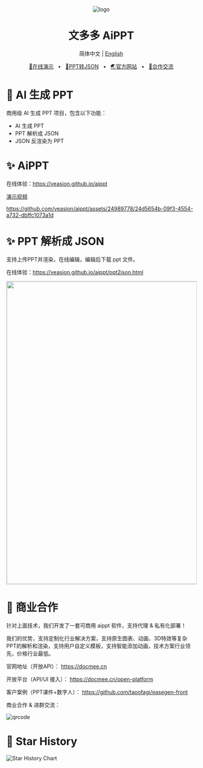 <p align="center"><img src="https://docmee.cn/favicons/favicon-32x32.png" alt="logo"/></p>
<h1 align="center">文多多 AiPPT</h1>
<p align="center">
  简体中文 | <a href="./README_EN.md">English</a>
</p>
<p align="center">
	<a href="https://veasion.github.io/aippt" target="_blank">🔗在线演示</a>
	<span>&nbsp;&nbsp;•&nbsp;&nbsp;</span>
	<a href="https://veasion.github.io/aippt/ppt2json.html" target="_blank">📝PPT转JSON</a>
	<span>&nbsp;&nbsp;•&nbsp;&nbsp;</span>
	<a href="https://docmee.cn" target="_blank">🌏官方网站</a>
	<span>&nbsp;&nbsp;•&nbsp;&nbsp;</span>
	<a href="#-商业合作">💬合作交流</a>
</p>





# 🤖 AI 生成 PPT

商用级 AI 生成 PPT 项目，包含以下功能：

* AI 生成 PPT
* PPT 解析成 JSON
* JSON 反渲染为 PPT



# ✨ AiPPT

在线体验：https://veasion.github.io/aippt


[演示视频](https://metasign-public.oss-cn-shanghai.aliyuncs.com/github/aippt.mp4)

https://github.com/veasion/aippt/assets/24989778/24d5654b-09f3-4554-a732-dbffc1073a1d



# ✨ PPT 解析成 JSON

支持上传PPT并渲染，在线编辑，编辑后下载 ppt 文件。

在线体验：https://veasion.github.io/aippt/ppt2json.html




<img width="800" src="https://metasign-public.oss-cn-shanghai.aliyuncs.com/github/ppt2json.png" style="border:1px solid #ccc">



# 🤝 商业合作

针对上面技术，我们开发了一套可商用 aippt 软件，支持代理 & 私有化部署！

我们的优势，支持定制化行业解决方案，支持原生图表、动画、3D特效等复杂PPT的解析和渲染，支持用户自定义模板，支持智能添加动画，技术方案行业领先，价格行业最低。

官网地址（开放API）：
https://docmee.cn

开放平台（API/UI 接入）：
https://docmee.cn/open-platform

客户案例（PPT课件+数字人）：
https://github.com/taoofagi/easegen-front

商业合作 & 进群交流：

![qrcode](https://metasign-public.oss-cn-shanghai.aliyuncs.com/github/contact_me_qr.png)



# 🌟 Star History


<picture>
    <source media="(prefers-color-scheme: dark)" srcset="https://api.star-history.com/svg?repos=veasion/aippt&type=Date&theme=dark" />
    <source media="(prefers-color-scheme: light)" srcset="https://api.star-history.com/svg?repos=veasion/aippt&type=Date" />
    <img alt="Star History Chart" src="https://api.star-history.com/svg?repos=veasion/aippt&type=Date" />
</picture>
